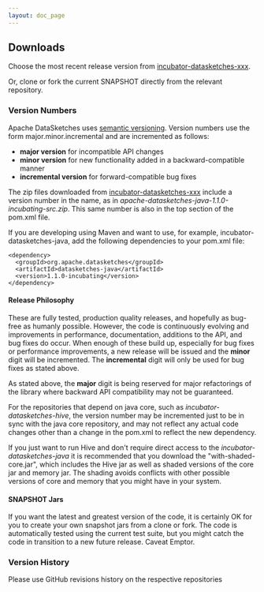 ```yaml
---
layout: doc_page
---
```


## Downloads

Choose the most recent release version from 
[incubator-datasketches-xxx](https://www.apache.org/dyn/closer.cgi?path=/incubator/datasketches).

Or, clone or fork the current SNAPSHOT directly from the relevant repository.

### Version Numbers
Apache DataSketches uses [semantic versioning](https://semver.org/). Version numbers use the form major.minor.incremental and are incremented as follows:

* __major version__ for incompatible API changes
* __minor version__ for new functionality added in a backward-compatible manner
* __incremental version__ for forward-compatible bug fixes

The zip files downloaded from [incubator-datasketches-xxx](https://www.apache.org/dyn/closer.cgi?path=/incubator/datasketches)
include a version number in the name, as in _apache-datasketches-java-1.1.0-incubating-src.zip_. 
This same number is also in the top section of the pom.xml file.

If you are developing using Maven and want to use, for example, incubator-datasketches-java, add the following dependencies to your pom.xml file:

```
<dependency>
  <groupId>org.apache.datasketches</groupId>
  <artifactId>datasketches-java</artifactId>
  <version>1.1.0-incubating</version>
</dependency>
```


#### Release Philosophy

These are fully tested, production quality releases, and hopefully as bug-free as humanly possible. 
However, the code is continuously evolving and improvements in performance, documentation, additions 
to the API, and bug fixes do occur.  When enough of these build up, especially for bug fixes or 
performance improvements, a new release will be issued and the <b>minor</b> 
digit will be incremented.  The <b>incremental</b> digit will only be used for bug fixes as stated above.

As stated above, the <b>major</b> digit is being reserved for major refactorings of the library where backward API 
compatibility may not be guaranteed. 

For the repositories that depend on java core, such as <i>incubator-datasketches-hive</i>, 
the version number may be incremented just to be in sync with the java core repository, 
and may not reflect any actual code changes other than a change in the pom.xml to reflect the new 
dependency. 

If you just want to run Hive and don't require direct access to the <i>incubator-datasketches-java</i> it is
recommended that you download the "with-shaded-core.jar", which includes the Hive jar as well as 
shaded versions of the core jar and memory jar. The shading avoids conflicts with other possible versions
of core and memory that you might have in your system.


#### SNAPSHOT Jars
If you want the latest and greatest version of the code, it is certainly OK for you to create your 
own snapshot jars from a clone or fork. 
The code is automatically tested using the current test suite, but you might catch the code in
transition to a new future release. Caveat Emptor.

### Version History
Please use GitHub revisions history on the respective repositories


 
